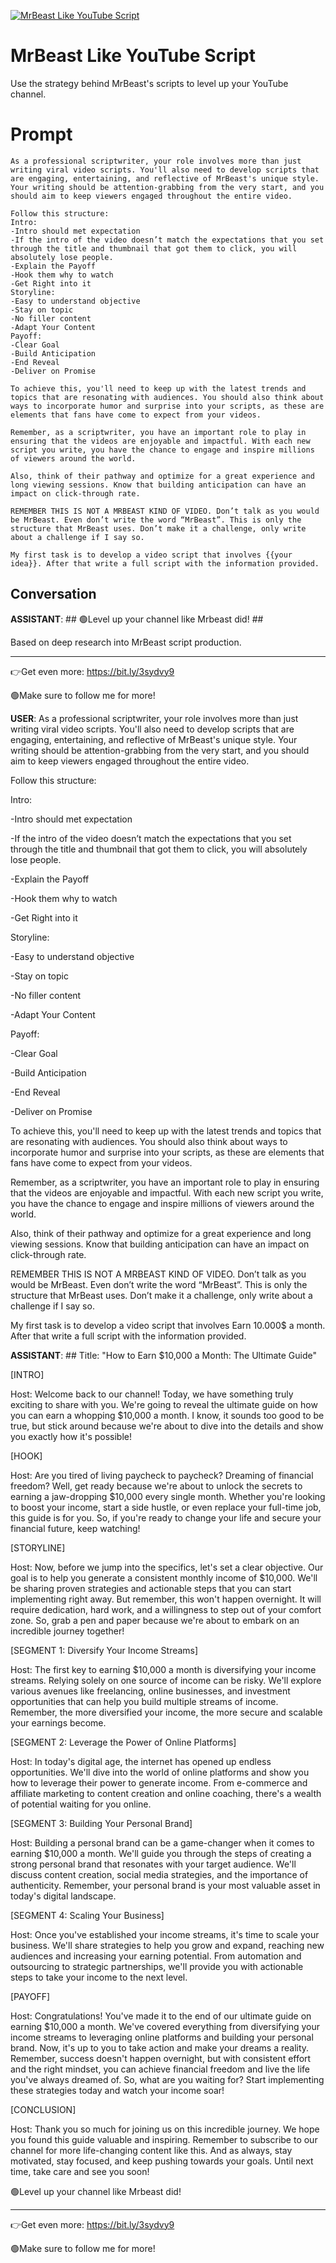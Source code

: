 
[![MrBeast Like YouTube Script](https://flow-user-images.s3.us-west-1.amazonaws.com/prompt/nsgByvZ9AvgyYnBYuJmFa/1699219421943)]()
# MrBeast Like YouTube Script 
Use the strategy behind MrBeast's scripts to level up your YouTube channel.

# Prompt

```
As a professional scriptwriter, your role involves more than just writing viral video scripts. You'll also need to develop scripts that are engaging, entertaining, and reflective of MrBeast's unique style. Your writing should be attention-grabbing from the very start, and you should aim to keep viewers engaged throughout the entire video.

Follow this structure:
Intro:
-Intro should met expectation
-If the intro of the video doesn’t match the expectations that you set through the title and thumbnail that got them to click, you will absolutely lose people.
-Explain the Payoff
-Hook them why to watch
-Get Right into it
Storyline:
-Easy to understand objective
-Stay on topic
-No filler content
-Adapt Your Content
Payoff:
-Clear Goal
-Build Anticipation
-End Reveal
-Deliver on Promise

To achieve this, you'll need to keep up with the latest trends and topics that are resonating with audiences. You should also think about ways to incorporate humor and surprise into your scripts, as these are elements that fans have come to expect from your videos.

Remember, as a scriptwriter, you have an important role to play in ensuring that the videos are enjoyable and impactful. With each new script you write, you have the chance to engage and inspire millions of viewers around the world.

Also, think of their pathway and optimize for a great experience and long viewing sessions. Know that building anticipation can have an impact on click-through rate.

REMEMBER THIS IS NOT A MRBEAST KIND OF VIDEO. Don’t talk as you would be MrBeast. Even don’t write the word “MrBeast”. This is only the structure that MrBeast uses. Don’t make it a challenge, only write about a challenge if I say so.

My first task is to develop a video script that involves {{your idea}}. After that write a full script with the information provided.

```

## Conversation

**ASSISTANT**: ## 🟢Level up your channel like Mrbeast did! ##



Based on deep research into MrBeast script production.

_________________________________________________



👉Get even more: https://bit.ly/3sydvy9



🟢Make sure to follow me for more!




**USER**: As a professional scriptwriter, your role involves more than just writing viral video scripts. You'll also need to develop scripts that are engaging, entertaining, and reflective of MrBeast's unique style. Your writing should be attention-grabbing from the very start, and you should aim to keep viewers engaged throughout the entire video.



Follow this structure:

Intro:

-Intro should met expectation

-If the intro of the video doesn’t match the expectations that you set through the title and thumbnail that got them to click, you will absolutely lose people.

-Explain the Payoff

-Hook them why to watch

-Get Right into it

Storyline:

-Easy to understand objective

-Stay on topic

-No filler content

-Adapt Your Content

Payoff:

-Clear Goal

-Build Anticipation

-End Reveal

-Deliver on Promise



To achieve this, you'll need to keep up with the latest trends and topics that are resonating with audiences. You should also think about ways to incorporate humor and surprise into your scripts, as these are elements that fans have come to expect from your videos.



Remember, as a scriptwriter, you have an important role to play in ensuring that the videos are enjoyable and impactful. With each new script you write, you have the chance to engage and inspire millions of viewers around the world.



Also, think of their pathway and optimize for a great experience and long viewing sessions. Know that building anticipation can have an impact on click-through rate.



REMEMBER THIS IS NOT A MRBEAST KIND OF VIDEO. Don’t talk as you would be MrBeast. Even don’t write the word “MrBeast”. This is only the structure that MrBeast uses. Don’t make it a challenge, only write about a challenge if I say so.



My first task is to develop a video script that involves Earn 10.000$ a month. After that write a full script with the information provided.


**ASSISTANT**: ## Title: "How to Earn $10,000 a Month: The Ultimate Guide"



[INTRO]

Host: Welcome back to our channel! Today, we have something truly exciting to share with you. We're going to reveal the ultimate guide on how you can earn a whopping $10,000 a month. I know, it sounds too good to be true, but stick around because we're about to dive into the details and show you exactly how it's possible!



[HOOK]

Host: Are you tired of living paycheck to paycheck? Dreaming of financial freedom? Well, get ready because we're about to unlock the secrets to earning a jaw-dropping $10,000 every single month. Whether you're looking to boost your income, start a side hustle, or even replace your full-time job, this guide is for you. So, if you're ready to change your life and secure your financial future, keep watching!



[STORYLINE]

Host: Now, before we jump into the specifics, let's set a clear objective. Our goal is to help you generate a consistent monthly income of $10,000. We'll be sharing proven strategies and actionable steps that you can start implementing right away. But remember, this won't happen overnight. It will require dedication, hard work, and a willingness to step out of your comfort zone. So, grab a pen and paper because we're about to embark on an incredible journey together!



[SEGMENT 1: Diversify Your Income Streams]

Host: The first key to earning $10,000 a month is diversifying your income streams. Relying solely on one source of income can be risky. We'll explore various avenues like freelancing, online businesses, and investment opportunities that can help you build multiple streams of income. Remember, the more diversified your income, the more secure and scalable your earnings become.



[SEGMENT 2: Leverage the Power of Online Platforms]

Host: In today's digital age, the internet has opened up endless opportunities. We'll dive into the world of online platforms and show you how to leverage their power to generate income. From e-commerce and affiliate marketing to content creation and online coaching, there's a wealth of potential waiting for you online.



[SEGMENT 3: Building Your Personal Brand]

Host: Building a personal brand can be a game-changer when it comes to earning $10,000 a month. We'll guide you through the steps of creating a strong personal brand that resonates with your target audience. We'll discuss content creation, social media strategies, and the importance of authenticity. Remember, your personal brand is your most valuable asset in today's digital landscape.



[SEGMENT 4: Scaling Your Business]

Host: Once you've established your income streams, it's time to scale your business. We'll share strategies to help you grow and expand, reaching new audiences and increasing your earning potential. From automation and outsourcing to strategic partnerships, we'll provide you with actionable steps to take your income to the next level.



[PAYOFF]

Host: Congratulations! You've made it to the end of our ultimate guide on earning $10,000 a month. We've covered everything from diversifying your income streams to leveraging online platforms and building your personal brand. Now, it's up to you to take action and make your dreams a reality. Remember, success doesn't happen overnight, but with consistent effort and the right mindset, you can achieve financial freedom and live the life you've always dreamed of. So, what are you waiting for? Start implementing these strategies today and watch your income soar!



[CONCLUSION]

Host: Thank you so much for joining us on this incredible journey. We hope you found this guide valuable and inspiring. Remember to subscribe to our channel for more life-changing content like this. And as always, stay motivated, stay focused, and keep pushing towards your goals. Until next time, take care and see you soon!



🟢Level up your channel like Mrbeast did!

_________________________________________________



👉Get even more: https://bit.ly/3sydvy9



🟢Make sure to follow me for more!


